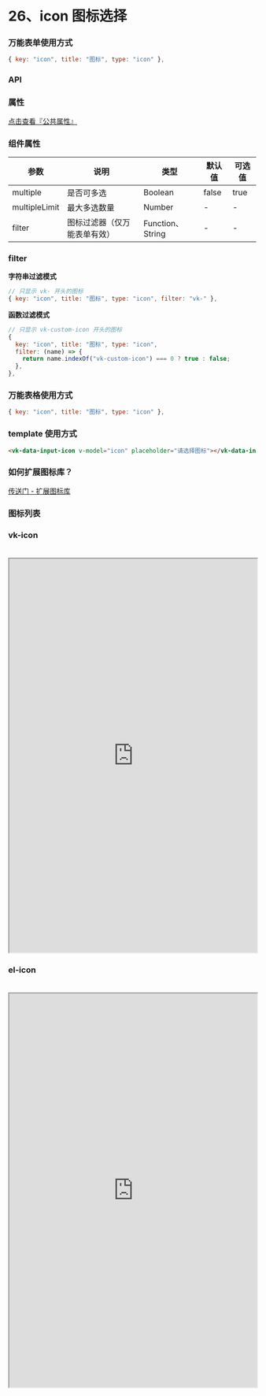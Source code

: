 # 26、icon 图标选择

### 万能表单使用方式

```js
{ key: "icon", title: "图标", type: "icon" },
```

### API

### 属性

[点击查看『公共属性』](https://vkdoc.fsq.pub/admin/components/0%E3%80%81public.html)

### 组件属性

| 参数             | 说明                           | 类型    | 默认值  | 可选值 |
|------------------|-------------------------------|---------|--------|-------|
| multiple            | 是否可多选 | Boolean  | false | true  |
| multipleLimit          | 最大多选数量 | Number  | - | -  |
| filter          | 图标过滤器（仅万能表单有效） | Function、String  | - | -  |

### filter

**字符串过滤模式**
```js
// 只显示 vk- 开头的图标
{ key: "icon", title: "图标", type: "icon", filter: "vk-" },
```

**函数过滤模式**
```js
// 只显示 vk-custom-icon 开头的图标
{
  key: "icon", title: "图标", type: "icon",
  filter: (name) => {
    return name.indexOf("vk-custom-icon") === 0 ? true : false;
  },
},
```

### 万能表格使用方式

```js
{ key: "icon", title: "图标", type: "icon" },
```

### template 使用方式

```html
<vk-data-input-icon v-model="icon" placeholder="请选择图标"></vk-data-input-icon>
```

### 如何扩展图标库？

[传送门 - 扩展图标库](https://vkdoc.fsq.pub/admin/components2/1%E3%80%81vk-data-icon.html#%E5%A6%82%E4%BD%95%E6%89%A9%E5%B1%95%E5%9B%BE%E6%A0%87%E5%BA%93)

### 图标列表

### vk-icon

<iframe src="https://vkunicloud.fsq.pub/admin/#/pages_template/components/icons/vk-icons-page" width="100%" height="800px" style="margin-top: 20px;"></iframe>

### el-icon

<iframe src="https://vkunicloud.fsq.pub/admin/#/pages_template/components/icons/element-icons-page" width="100%" height="800px" style="margin-top: 20px;"></iframe>